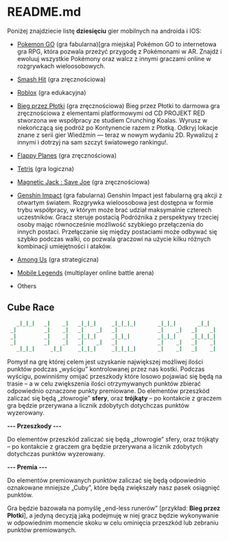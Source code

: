 # README.md

Poniżej znajdziecie listę **dziesięciu** gier mobilnych na androida i IOS:

+ [Pokemon GO](https://play.google.com/store/apps/details?id=com.nianticlabs.pokemongo&gl=US) (gra fabularna)[gra miejska]
Pokémon GO to internetowa gra RPG, która pozwala przeżyć przygodę z Pokémonami w AR. Znajdź i ewoluuj wszystkie Pokémony oraz walcz z innymi graczami online w rozgrywkach wieloosobowych.

+ [Smash Hit](https://play.google.com/store/apps/details?id=com.mediocre.smashhit&gl=US) (gra zręcznościowa)
+ [Roblox](https://play.google.com/store/apps/details?id=com.roblox.client&gl=US) (gra edukacyjna)
+ [Bieg przez Płotki](https://apps.apple.com/pl/app/bieg-przez-p%C5%82otki/id1630929227?l=pl) (gra zręcznościowa)
Bieg przez Płotki to darmowa gra zręcznościowa z elementami platformowymi od CD PROJEKT RED stworzona we współpracy ze studiem Crunching Koalas. Wyrusz w niekończącą się podróż po Kontynencie razem z Płotką. Odkryj lokacje znane z serii gier Wiedźmin — teraz w nowym wydaniu 2D. Rywalizuj z innymi i dotrzyj na sam szczyt światowego rankingu!.

+ [Flappy Planes](https://play.google.com/store/apps/details?id=com.AwsApps.FlappyBirds&gl=US) (gra zręcznościowa)
+ [Tetris](https://play.google.com/store/apps/details?id=com.n3twork.tetris&gl=US) (gra logiczna)
+ [Magnetic Jack : Save Joe](https://play.google.com/store/apps/details?id=com.Yafes.MagneticJack&gl=US) (gra zręcznościowa)
+ [Genshin Impact](https://play.google.com/store/apps/details?id=com.miHoYo.GenshinImpact&gl=us) (gra fabularna)
Genshin Impact jest fabularną grą akcji z otwartym światem. Rozgrywka wieloosobowa jest dostępna w formie trybu współpracy, w którym może brać udział maksymalnie czterech uczestników. Gracz steruje postacią Podróżnika z perspektywy trzeciej osoby mając równocześnie możliwość szybkiego przełączenia do innych postaci. Przełączanie się między postaciami może odbywać się szybko podczas walki, co pozwala graczowi na użycie kilku różnych kombinacji umiejętności i ataków.

+ [Among Us](https://play.google.com/store/apps/details?id=com.innersloth.spacemafia&gl=us) (gra strategiczna)
+ [Mobile Legends](https://apps.apple.com/pl/app/league-of-legends-wild-rift/id1480616990?l=pl) (multiplayer online battle arena)
+ Others

## Cube Race
```sh
   _|_|_|   _|    _|   _|_|_|     _|_|_|_|       _|_|_|       _|_|       _|_|_|   _|_|_|_|  
 _|         _|    _|   _|    _|   _|             _|    _|   _|    _|   _|         _|        
 _|         _|    _|   _|_|_|     _|_|_|         _|_|_|     _|_|_|_|   _|         _|_|_|    
 _|         _|    _|   _|    _|   _|             _|    _|   _|    _|   _|         _|        
   _|_|_|     _|_|     _|_|_|     _|_|_|_|       _|    _|   _|    _|     _|_|_|   _|_|_|_|  
```                                         
                                                                                            
Pomysł na grę której celem jest uzyskanie największej możliwej ilości punktów podczas „wyścigu” kontrolowanej przez nas kostki.
Podczas wyścigu, powinniśmy omijać przeszkody które losowo pojawiać się będą na trasie – a w celu zwiększenia ilości otrzymywanych punktów zbierać odpowiednio oznaczone punkty premiowane.
Do elementów przeszkód zaliczać się będą „złowrogie” **sfery**, oraz **trójkąty** – po kontakcie z graczem gra będzie przerywana a licznik zdobytych dotychczas punktów wyzerowany.

**--- Przeszkody ---**

Do elementów przeszkód zaliczać się będą „złowrogie” sfery, oraz trójkąty – po kontakcie z graczem gra będzie przerywana a licznik zdobytych dotychczas punktów wyzerowany.

**--- Premia ---**

Do elementów premiowanych punktów zaliczać się będą odpowiednio oznakowane mniejsze „Cuby”, które będą zwiększały nasz pasek osiągnięć punktów.

Gra będzie bazowała na pomyślę „end-less runerów” [przykład: **Bieg przez Płotki**], a jedyną decyzją jaką podejmuję w niej gracz będzie wykonywanie w odpowiednim momencie skoku w celu ominięcia przeszkód lub zebraniu punktów premiowanych.

  


